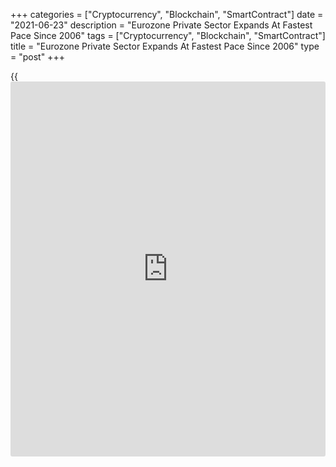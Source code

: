 +++
categories = ["Cryptocurrency", "Blockchain", "SmartContract"]
date = "2021-06-23"
description = "Eurozone Private Sector Expands At Fastest Pace Since 2006"
tags = ["Cryptocurrency", "Blockchain", "SmartContract"]
title = "Eurozone Private Sector Expands At Fastest Pace Since 2006"
type = "post"
+++

{{<iframe id="large-banner" src="https://www.bounty.group/#slide=8.0" width="100%" height="600" scrolling="no" style="border: 0px solid rgb(216, 221, 230); border-radius: 3px;">}}

The euro area private sector grew at the fastest rate in 15 years in
June as the [economy][1] re-opened further from virus-fighting
restrictions, flash survey data from IHS Markit showed on Wednesday.

At 59.2, the flash composite output index reached its highest level
since June 2006, up from 57.1 in May. The reading was also above
economists' forecast of 58.8.

Manufacturing continued to lead the upturn, reporting a twelfth
successive month of output. Nonetheless, it was the service sector that
again reported the biggest improvement in performance.

The services Purchasing Managers' Index advanced to a 41-month high of
58.0 in June from 55.2 in the previous month.

At the same time, the manufacturing PMI held steady at 63.1 in June,
while it was forecast to fall to 62.1.

"The data set the scene for an impressive expansion of GDP in the second
quarter to be followed by even stronger growth in the third quarter,"
Chris Williamson, chief [business][2] economist at IHS Markit said.

A further improvement in demand was also reported in June as new order
growth likewise accelerated to the fastest since June 2006.

Business confidence in the outlook improved to the highest since future
sentiment data were first available in 2012.

The renewed surge in demand and brightening outlook prompted firms to
take on additional staff for a fifth straight month, boosting employment
numbers to the greatest extent since August 2018.

Average input prices rose at a rate exceeded only once over the 23-year
survey [history](https://www.fixpro.org/post/chargeless-historical-data-api-backtesting/). Average prices charged for goods and services meanwhile
rose at by far the fastest pace since comparable data began in 2002.

Germany's private sector grew at the fastest pace in more than a decade
in June. The composite output index climbed to a 123-month high of 60.4
from 56.2 in the previous month.

The upturn reflected improved performances across both monitored
sectors. In services, business activity rose at the quickest for more
than ten years. The corresponding Purchasing Managers' Index came in at
58.1, up from 52.8 a month ago.

The manufacturing PMI rose moderately to 64.9 in June from 64.4 in the
prior month, while the index was forecast to fall more sharply to 63.0.

France's private sector grew at the fastest pace in almost a year in
June. The composite output index rose marginally to 57.1 in June from
57.0 in May but the index remained below economists' forecast of 59.0.

Nonetheless, this was the highest score since last July as the easing of
lockdown restrictions helped drive the sharpest rise in service sector
activity since April 2018.

The services PMI advanced to 57.4 from 56.6 a month ago. However, the
reading was below the expected level of 59.4.

The manufacturing PMI fell more-than-expected to 58.6 from 59.4 in the
previous month. The expected reading was 59.0.

For comments and feedback [contact](https://www.playgroundfx.com/contact/): editorial@rtt[news](https://www.letsplayfx.com/blog/forex-news-website/).com

[Economic News][1]

 **What parts of the world are seeing the best (and worst) economic
performances lately? Click[here][3] to check out our [Econ Scorecard][3]
and find out! See up-to-the-moment [ranking](https://www.playgroundfx.com/blog/crypto-exchange-ranking/)s for the best and worst
performers in [GDP][4], [unemployment rate][5], [inflation][6] and much
more.**

   1. www.rtt[news](https://www.letsplayfx.com/blog/forex-news-website/).com/Content/EconomicNews.aspx
   2. www.rtt[news](https://www.letsplayfx.com/blog/forex-news-website/).com/Content/Business.aspx
   3. www.rtt[news](https://www.letsplayfx.com/blog/forex-news-website/).com/economic-scorecard/world-rank/retail-sales/highest-performance.aspx
   4. www.rtt[news](https://www.letsplayfx.com/blog/forex-news-website/).com/economic-scorecard/world-rank/GDP/highest-performance.aspx
   5. www.rtt[news](https://www.letsplayfx.com/blog/forex-news-website/).com/economic-scorecard/world-rank/unemployment-rate/lowest-performance.aspx
   6. www.rtt[news](https://www.letsplayfx.com/blog/forex-news-website/).com/economic-scorecard/world-rank/CPI/highest-performance.aspx